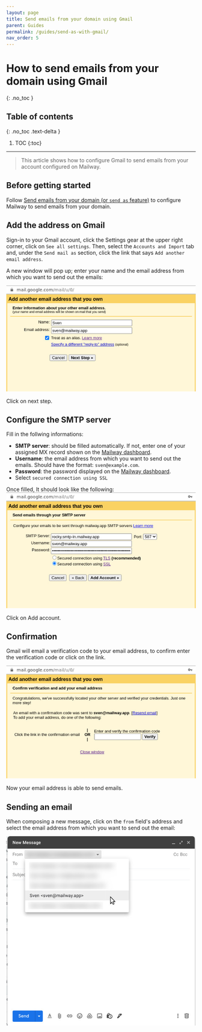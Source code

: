 ```yaml
---
layout: page
title: Send emails from your domain using Gmail
parent: Guides
permalink: /guides/send-as-with-gmail/
nav_order: 5
---
```


# How to send emails from your domain using Gmail
{: .no_toc }

## Table of contents
{: .no_toc .text-delta }

1. TOC
{:toc}

---

> This article shows how to configure Gmail to send emails from your account configured on Mailway.

## Before getting started

Follow [Send emails from your domain (or `send as` feature)] to configure Mailway to send emails from your domain.

## Add the address on Gmail

Sign-in to your Gmail account, click the Settings gear at the upper right corner, click on `See all settings`. Then, select the `Accounts and Import` tab and, under the `Send mail as` section, click the link that says `Add another email address`.

A new window will pop up; enter your name and the email address from which you want to send out the emails:

![add the address on gmail](/assets/images/send/gmail-1.jpg)

Click on next step.

## Configure the SMTP server

Fill in the follwing informations:
- **SMTP server**: should be filled automatically. If not, enter one of your assigned MX record shown on the [Mailway dashboard].
- **Username**: the email address from which you want to send out the emails. Should have the format: `sven@example.com`.
- **Password**: the password displayed on the [Mailway dashboard].
- Select `secured connection using SSL`


Once filled, It should look like the following:
![configure the SMTP server](/assets/images/send/gmail-2.jpg)

Click on Add account.

## Confirmation

Gmail will email a verification code to your email address, to confirm enter the verification code or click on the link.

![confirmation](/assets/images/send/gmail-3.jpg)

Now your email address is able to send emails.

## Sending an email

When composing a new message, click on the `from` field's address and select the email address from which you want to send out the email:

![sending email](/assets/images/send/gmail-4.jpg)

[Mailway dashboard]: https://dash.mailway.app
[Send emails from your domain (or `send as` feature)]: /email-service/send-emails-from-your-domain/
